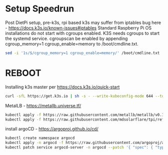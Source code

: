# Setup Speedrun

Post DietPi setup, pre-k3s, rpi based k3s may suffer from iptables bug here - https://docs.k3s.io/known-issues#iptables
Standard Raspberry Pi OS installations do not start with cgroups enabled. 
K3S needs cgroups to start the systemd service. cgroupscan be enabled by 
appending cgroup_memory=1 cgroup_enable=memory to /boot/cmdline.txt.

```sh
sed -i '1s/$/cgroup_memory=1 cgroup_enable=memory/' /boot/cmdline.txt
```

# REBOOT

Installing k3s master per https://docs.k3s.io/quick-start

```sh
curl -sfL https://get.k3s.io | sh -s - --write-kubeconfig-mode 644 --token $yourtoken --node-ip $yourmasternodeip --disable servicelb
```

MetalLB - https://metallb.universe.tf/

```sh
kubectl apply -f https://raw.githubusercontent.com/metallb/metallb/v0.14.9/config/manifests/metallb-native.yaml
kubectl apply -f https://raw.githubusercontent.com/mdsolarflare/tpi/refs/heads/main/synced-apps/metallb-system/metallb-default-pool.yaml
```

install argoCD - https://argoproj.github.io/cd/

```sh
kubectl create namespace argocd  
kubectl apply -n argocd -f https://raw.githubusercontent.com/argoproj/argo-cd/stable/manifests/install.yaml
kubectl patch service argocd-server -n argocd --patch '{ "spec": { "type": "LoadBalancer", "loadBalancerIP": "192.168.0.xxx" } }'  # This IP is from defaultpool yaml for metallb
```
